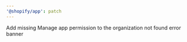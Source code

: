 ```yaml
---
'@shopify/app': patch
---
```


Add missing Manage app permission to the organization not found error banner
